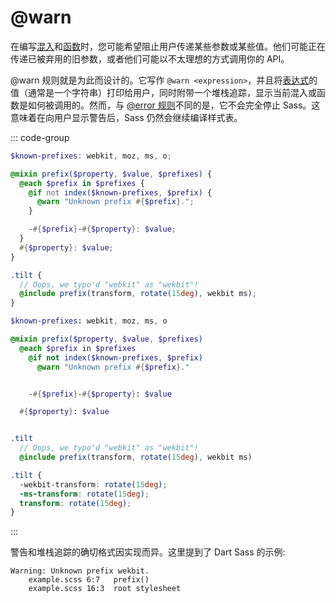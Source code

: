 # @warn

在编写[混入](./mixin)和[函数](./function)时，您可能希望阻止用户传递某些参数或某些值。他们可能正在传递已被弃用的旧参数，或者他们可能以不太理想的方式调用你的 API。

@warn 规则就是为此而设计的。它写作 `@warn <expression>`，并且将[表达式](../syntax/structure#表达式)的值（通常是一个字符串）打印给用户，同时附带一个堆栈追踪，显示当前混入或函数是如何被调用的。然而，与 [@error 规则](./error)不同的是，它不会完全停止 Sass。这意味着在向用户显示警告后，Sass 仍然会继续编译样式表。

::: code-group
``` scss [scss]
$known-prefixes: webkit, moz, ms, o;

@mixin prefix($property, $value, $prefixes) {
  @each $prefix in $prefixes {
    @if not index($known-prefixes, $prefix) {
      @warn "Unknown prefix #{$prefix}.";
    }

    -#{$prefix}-#{$property}: $value;
  }
  #{$property}: $value;
}

.tilt {
  // Oops, we typo'd "webkit" as "wekbit"!
  @include prefix(transform, rotate(15deg), wekbit ms);
}
```
``` sass [sass]
$known-prefixes: webkit, moz, ms, o

@mixin prefix($property, $value, $prefixes)
  @each $prefix in $prefixes
    @if not index($known-prefixes, $prefix)
      @warn "Unknown prefix #{$prefix}."


    -#{$prefix}-#{$property}: $value

  #{$property}: $value


.tilt
  // Oops, we typo'd "webkit" as "wekbit"!
  @include prefix(transform, rotate(15deg), wekbit ms)
```
``` css [css]
.tilt {
  -wekbit-transform: rotate(15deg);
  -ms-transform: rotate(15deg);
  transform: rotate(15deg);
}
```
:::

警告和堆栈追踪的确切格式因实现而异。这里提到了 Dart Sass 的示例:

```
Warning: Unknown prefix wekbit.
    example.scss 6:7   prefix()
    example.scss 16:3  root stylesheet
```